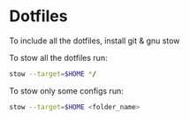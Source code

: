 # Dotfiles

To include all the dotfiles, install git & gnu stow

To stow all the dotfiles run:

``` bash
stow --target=$HOME */
```

To stow only some configs run:

``` bash
stow --target=$HOME <folder_name>
```
